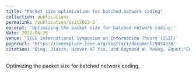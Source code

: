 ```yaml
---
title: "Packet size optimization for batched network coding"
collection: publications
permalink: /publication/isit2022-2
excerpt: 'Optimizing the packet size for batched network coding.'
date: 2022-06-26
venue: 'IEEE International Symposium on Information Theory (ISIT)'
paperurl: 'https://ieeexplore.ieee.org/abstract/document/9834338'
citation: 'Qing, Jiaxin, Hoover HF Yin, and Raymond W. Yeung. &quot;"Enhancing the decoding rates of BATS codes by learning with guided information." <i>2022 IEEE International Symposium on Information Theory (ISIT)</i>. IEEE, 2022.'
---
```

Optimizing the packet size for batched network coding.

